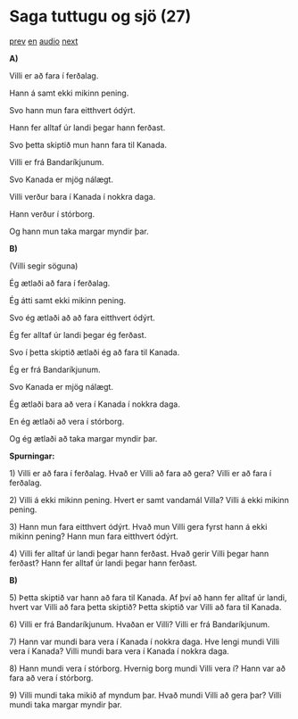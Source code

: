 # Saga tuttugu og sjö (27)

[prev](../is/story_26.md)
[en](../en/story_27.md)
[audio](../audio/story_27.mp3)
[next](../is/story_28.md)

**A)**

Villi er að fara í ferðalag.

Hann á samt ekki mikinn pening.

Svo hann mun fara eitthvert ódýrt.

Hann fer alltaf úr landi þegar hann ferðast.

Svo þetta skiptið mun hann fara til Kanada.

Villi er frá Bandaríkjunum.

Svo Kanada er mjög nálægt.

Villi verður bara í Kanada í nokkra daga.

Hann verður í stórborg.

Og hann mun taka margar myndir þar.

**B)**

(Villi segir söguna)

Ég ætlaði að fara í ferðalag.

Ég átti samt ekki mikinn pening.

Svo ég ætlaði að að fara eitthvert ódýrt.

Ég fer alltaf úr landi þegar ég ferðast.

Svo í þetta skiptið ætlaði ég að fara til Kanada.

Ég er frá Bandaríkjunum.

Svo Kanada er mjög nálægt.

Ég ætlaði bara að vera í Kanada í nokkra daga.

En ég ætlaði að vera í stórborg.

Og ég ætlaði að taka margar myndir þar.

**Spurningar:**

1\) Villi er að fara í ferðalag. Hvað er Villi að fara að gera? Villi er
að fara í ferðalag.

2\) Villi á ekki mikinn pening. Hvert er samt vandamál Villa? Villi á
ekki mikinn pening.

3\) Hann mun fara eitthvert ódýrt. Hvað mun Villi gera fyrst hann á ekki
mikinn pening? Hann mun fara eitthvert ódýrt.

4\) Villi fer alltaf úr landi þegar hann ferðast. Hvað gerir Villi þegar
hann ferðast? Hann fer alltaf úr landi þegar hann ferðast.

**B)**

5\) Þetta skiptið var hann að fara til Kanada. Af því að hann fer alltaf
úr landi, hvert var Villi að fara þetta skiptið? Þetta skiptið var Villi
að fara til Kanada.

6\) Villi er frá Bandaríkjunum. Hvaðan er Villi? Villi er frá
Bandaríkjunum.

7\) Hann var mundi bara vera í Kanada í nokkra daga. Hve lengi mundi
Villi vera í Kanada? Villi mundi bara vera í Kanada í nokkra daga.

8\) Hann mundi vera í stórborg. Hvernig borg mundi Villi vera í? Hann
var að fara að vera í stórborg.

9\) Villi mundi taka mikið af myndum þar. Hvað mundi Villi að gera þar?
Villi mundi taka margar myndir þar.
